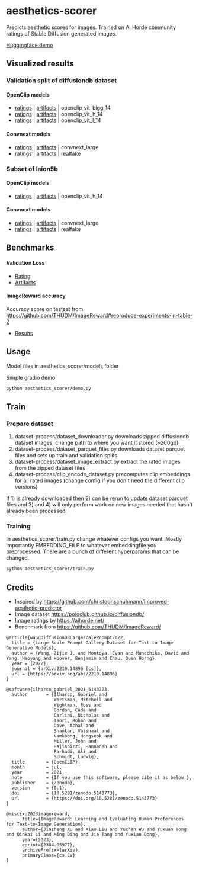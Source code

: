 # aesthetics-scorer

Predicts aesthetic scores for images. Trained on AI Horde community ratings of Stable Diffusion generated images.

[Huggingface demo](https://huggingface.co/spaces/kenjiqq/aesthetics-scorer)

## Visualized results

### Validation split of diffusiondb dataset

#### OpenClip models

* [ratings](https://htmlpreview.github.io/?https://github.com/kenjiqq/aesthetics-scorer/blob/main/visualize/diffusiondb/visualize-aesthetics_scorer_rating_openclip_vit_bigg_14.html) 
| [artifacts](https://htmlpreview.github.io/?https://github.com/kenjiqq/aesthetics-scorer/blob/main/visualize/diffusiondb/visualize-aesthetics_scorer_artifacts_openclip_vit_bigg_14.html) 
| openclip_vit_bigg_14
* [ratings](https://htmlpreview.github.io/?https://github.com/kenjiqq/aesthetics-scorer/blob/main/visualize/diffusiondb/visualize-aesthetics_scorer_rating_openclip_vit_h_14.html) 
| [artifacts](https://htmlpreview.github.io/?https://github.com/kenjiqq/aesthetics-scorer/blob/main/visualize/diffusiondb/visualize-aesthetics_scorer_artifacts_openclip_vit_h_14.html) 
| openclip_vit_h_14
* [ratings](https://htmlpreview.github.io/?https://github.com/kenjiqq/aesthetics-scorer/blob/main/visualize/diffusiondb/visualize-aesthetics_scorer_rating_openclip_vit_l_14.html) 
| [artifacts](https://htmlpreview.github.io/?https://github.com/kenjiqq/aesthetics-scorer/blob/main/visualize/diffusiondb/visualize-aesthetics_scorer_artifacts_openclip_vit_l_14.html) 
| openclip_vit_l_14

#### Convnext models
* [ratings](https://htmlpreview.github.io/?https://github.com/kenjiqq/aesthetics-scorer/blob/main/visualize/diffusiondb/visualize-aesthetics_rating_convnext_large_2e_b2e.html)
| [artifacts](https://htmlpreview.github.io/?https://github.com/kenjiqq/aesthetics-scorer/blob/main/visualize/diffusiondb/visualize-aesthetics_artifacts_convnext_large_2e_b2e.html) 
| convnext_large
* [ratings](https://htmlpreview.github.io/?https://github.com/kenjiqq/aesthetics-scorer/blob/main/visualize/diffusiondb/visualize-aesthetics_rating_realfake_2e_b2e.html)
| [artifacts](https://htmlpreview.github.io/?https://github.com/kenjiqq/aesthetics-scorer/blob/main/visualize/diffusiondb/visualize-aesthetics_artifacts_realfake_2e_b2e.html) 
| realfake

### Subset of laion5b

####  OpenClip models

* [ratings](https://htmlpreview.github.io/?https://github.com/kenjiqq/aesthetics-scorer/blob/main/visualize/laion/visualize-laion5b-rating-openclip_vit_h_14.html) 
| [artifacts](https://htmlpreview.github.io/?https://github.com/kenjiqq/aesthetics-scorer/blob/main/visualize/laion/visualize-laion5b-artifacts-openclip_vit_h_14.html)
| openclip_vit_h_14

#### Convnext models

* [ratings](https://htmlpreview.github.io/?https://github.com/kenjiqq/aesthetics-scorer/blob/main/visualize/laion/visualize-laion5b-rating-aesthetics_rating_convnext_large_2e_b2e.html) 
| [artifacts](https://htmlpreview.github.io/?https://github.com/kenjiqq/aesthetics-scorer/blob/main/visualize/laion/visualize-laion5b-artifacts-aesthetics_artifacts_convnext_large_2e_b2e.html)
| convnext_large
* [ratings](https://htmlpreview.github.io/?https://github.com/kenjiqq/aesthetics-scorer/blob/main/visualize/laion/visualize-laion5b-rating-aesthetics_rating_realfake_2e_b2e.html) 
| [artifacts](https://htmlpreview.github.io/?https://github.com/kenjiqq/aesthetics-scorer/blob/main/visualize/laion/visualize-laion5b-artifacts-aesthetics_artifacts_realfake_2e_b2e.html)
| realfake

## Benchmarks

#### Validation Loss

* [Rating](https://raw.githubusercontent.com/kenjiqq/aesthetics-scorer/main/benchmark/results/validation_rating.txt)
* [Artifacts](https://raw.githubusercontent.com/kenjiqq/aesthetics-scorer/main/benchmark/results/validation_artifacts.txt)

#### ImageReward accuracy

Accuracy score on testset from https://github.com/THUDM/ImageReward#reproduce-experiments-in-table-2

* [Results](https://raw.githubusercontent.com/kenjiqq/aesthetics-scorer/main/benchmark/results/imagereward.txt)


## Usage 

Model files in aesthetics_scorer/models folder

Simple gradio demo
```bash
python aesthetics_scorer/demo.py
```

## Train

### Prepare dataset

1. dataset-process/dataset_downloader.py downloads zipped diffusiondb dataset images, change path to where you want it stored (~200gb)
2. dataset-process/dataset_parquet_files.py downloads dataset parquet files and sets up train and validation splits
3. dataset-process/dataset_image_extract.py extract the rated images from the zipped dataset files
4. dataset-process/clip_encode_dataset.py precomputes clip embeddings for all rated images (change config if you don't need the different clip versions)

If 1) is already downloaded then 2) can be rerun to update dataset parquet files and 3) and 4) will only perform work on new images needed that hasn't already been processed.

### Training
In aesthetics_scorer/train.py change whatever configs you want. Mostly importantly EMBEDDING_FILE to whatever embeddingfile you preprocessed.
There are a bunch of different hyperparams that can be changed.

```bash
python aesthetics_scorer/train.py
```


## Credits
* Inspired by https://github.com/christophschuhmann/improved-aesthetic-predictor
* Image dataset https://poloclub.github.io/diffusiondb/
* Image ratings by https://aihorde.net/
* Benchmark from https://github.com/THUDM/ImageReward/

```
@article{wangDiffusionDBLargescalePrompt2022,
  title = {Large-Scale Prompt Gallery Dataset for Text-to-Image Generative Models},
  author = {Wang, Zijie J. and Montoya, Evan and Munechika, David and Yang, Haoyang and Hoover, Benjamin and Chau, Duen Horng},
  year = {2022},
  journal = {arXiv:2210.14896 [cs]},
  url = {https://arxiv.org/abs/2210.14896}
}
```
```
@software{ilharco_gabriel_2021_5143773,
  author       = {Ilharco, Gabriel and
                  Wortsman, Mitchell and
                  Wightman, Ross and
                  Gordon, Cade and
                  Carlini, Nicholas and
                  Taori, Rohan and
                  Dave, Achal and
                  Shankar, Vaishaal and
                  Namkoong, Hongseok and
                  Miller, John and
                  Hajishirzi, Hannaneh and
                  Farhadi, Ali and
                  Schmidt, Ludwig},
  title        = {OpenCLIP},
  month        = jul,
  year         = 2021,
  note         = {If you use this software, please cite it as below.},
  publisher    = {Zenodo},
  version      = {0.1},
  doi          = {10.5281/zenodo.5143773},
  url          = {https://doi.org/10.5281/zenodo.5143773}
}
```
```
@misc{xu2023imagereward,
      title={ImageReward: Learning and Evaluating Human Preferences for Text-to-Image Generation}, 
      author={Jiazheng Xu and Xiao Liu and Yuchen Wu and Yuxuan Tong and Qinkai Li and Ming Ding and Jie Tang and Yuxiao Dong},
      year={2023},
      eprint={2304.05977},
      archivePrefix={arXiv},
      primaryClass={cs.CV}
}
```
